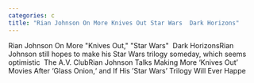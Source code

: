 ```yaml
---
categories: c
title: "Rian Johnson On More Knives Out Star Wars  Dark Horizons"
---
```

Rian Johnson On More "Knives Out," "Star Wars"&nbsp;&nbsp;Dark HorizonsRian Johnson still hopes to make his Star Wars trilogy someday, which seems optimistic&nbsp;&nbsp;The A.V. ClubRian Johnson Talks Making More ‘Knives Out’ Movies After ‘Glass Onion,‘ and If His ’Star Wars’ Trilogy Will Ever Happe